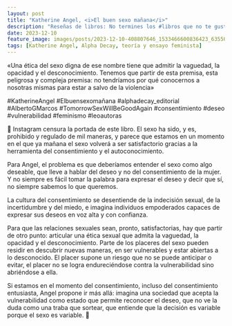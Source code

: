 ```yaml
---
layout: post
title: "Katherine Angel, <i>El buen sexo mañana</i>"
description: "Reseñas de libros: No termines los #libros que no te gustan. I els #llibres que t'agraden llegeix-los tants cops com calgui."
date: 2023-12-10
feature_image: images/posts/2023-12-10-408807646_1533466600836423_6355033053695750861_n_17921620181821407.heic
tags: [Katherine Angel, Alpha Decay, teoría y ensayo feminista]
---
```


«Una ética del sexo digna de ese nombre tiene que admitir la vaguedad, la opacidad y el desconocimiento. Tenemos que partir de esta premisa, esta peligrosa y compleja premisa: no tendríamos por qué conocernos a nosotras mismas para estar a salvo de la violencia»
<!--more-->

#KatherineAngel #Elbuensexomañana #alphadecay_editorial #AlbertoGMarcos #TomorrowSexWillBeGoodAgain #consentimiento #deseo #vulnerabilidad #feminismo #leoautoras

🔗 Instagram censura la portada de este libro. El sexo ha sido, y es, prohibido y regulado de mil maneras, y parece que estamos en un momento en el que ya mañana el sexo volverá a ser satisfactorio gracias a la herramienta del consentimiento y el autoconocimiento.

Para Angel, el problema es que deberíamos entender el sexo como algo deseable, que lleve a hablar del deseo y no del consentimiento de la mujer. Y no siempre es fácil tomar la palabra para expresar el deseo y decir que sí, no siempre sabemos lo que queremos. 

La cultura del consentimiento se desentiende de la indecisión sexual, de la incertidumbre y del miedo, e imagina individuos empoderados capaces de expresar sus deseos en voz alta y con confianza. 

Para que las relaciones sexuales sean, pronto, satisfactorias, hay que partir de otro punto: articular una ética sexual que admita la vaguedad, la opacidad y el desconocimiento. Parte de los placeres del sexo pueden residir en descubrir nuevas maneras, en ser vulnerables y estar abiertas a lo desconocido. El placer supone un riesgo que no se puede anticipar o evitar, el placer no se logra endureciéndose contra la vulnerabilidad sino abriéndose a ella.

Si estamos en el momento del consentimiento, incluso del consentimiento entusiasta, Angel propone ir más allá: imagina una sociedad que acepta la vulnerabilidad como estado que permite reconocer el deseo, que no ve la duda como una traba que sortear, que entiende que la decisión es variable porque el sexo es variable. 🔗
